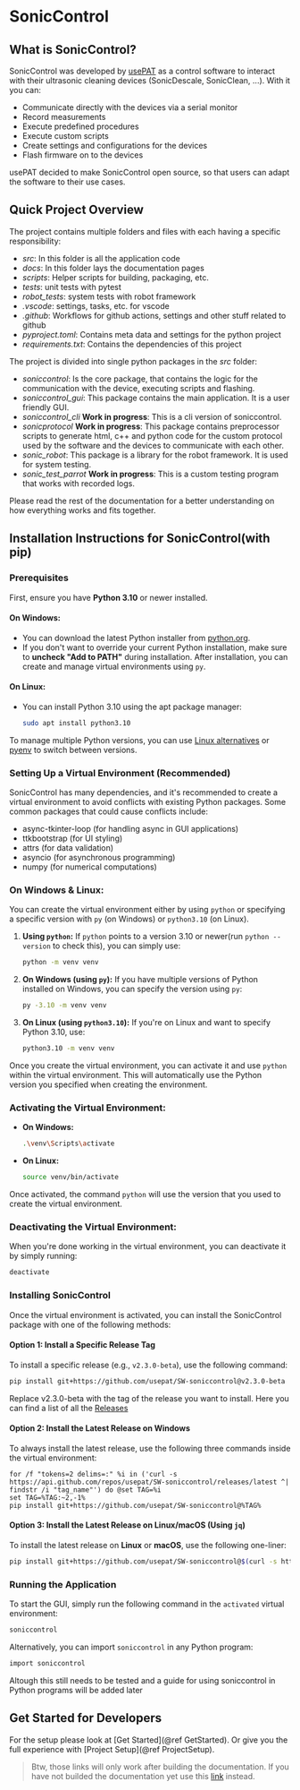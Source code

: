 # SonicControl

## What is SonicControl?

SonicControl was developed by [usePAT](https://www.usepat.com/) as a control software to interact with their ultrasonic cleaning devices (SonicDescale, SonicClean, ...).
With it you can:
- Communicate directly with the devices via a serial monitor
- Record measurements
- Execute predefined procedures
- Execute custom scripts
- Create settings and configurations for the devices
- Flash firmware on to the devices

usePAT decided to make SonicControl open source, so that users can adapt the software to their use cases.

## Quick Project Overview

The project contains multiple folders and files with each having a specific responsibility:
- *src*: In this folder is all the application code
- *docs*: In this folder lays the documentation pages
- *scripts*: Helper scripts for building, packaging, etc.
- *tests*: unit tests with pytest
- *robot_tests*: system tests with robot framework
- *.vscode*: settings, tasks, etc. for vscode
- *.github*: Workflows for github actions, settings and other stuff related to github
- *pyproject.toml*: Contains meta data and settings for the python project
- *requirements.txt*: Contains the dependencies of this project 

The project is divided into single python packages in the *src* folder:
- *soniccontrol*: Is the core package, that contains the logic for the communication with the device, executing scripts and flashing.
- *soniccontrol_gui*: This package contains the main application. It is a user friendly GUI.
- *soniccontrol_cli* **Work in progress**: This is a cli version of soniccontrol.
- *sonicprotocol* **Work in progress**: This package contains preprocessor scripts to generate html, c++ and python code for the custom protocol used by the software and the devices to communicate with each other.
- *sonic_robot*: This package is a library for the robot framework. It is used for system testing.
- *sonic_test_parrot* **Work in progress**: This is a custom testing program that works with recorded logs. 

Please read the rest of the documentation for a better understanding on how everything works and fits together.

## Installation Instructions for SonicControl(with pip)

### Prerequisites

First, ensure you have **Python 3.10** or newer installed.

#### On Windows:

- You can download the latest Python installer from [python.org](https://www.python.org/downloads/).
- If you don't want to override your current Python installation, make sure to **uncheck "Add to PATH"** during installation. After installation, you can create and manage virtual environments using `py`.

#### On Linux:

- You can install Python 3.10 using the apt package manager:

  ```bash
  sudo apt install python3.10
To manage multiple Python versions, you can use [Linux alternatives](https://man7.org/linux/man-pages/man1/update-alternatives.1.html) or [pyenv](https://github.com/pyenv/pyenv) to switch between versions.

### Setting Up a Virtual Environment (Recommended)

SonicControl has many dependencies, and it's recommended to create a virtual environment to avoid conflicts with existing Python packages. Some common packages that could cause conflicts include:
- async-tkinter-loop (for handling async in GUI applications)
- ttkbootstrap (for UI styling)
- attrs (for data validation)
- asyncio (for asynchronous programming)
- numpy (for numerical computations)

### On Windows & Linux:

You can create the virtual environment either by using `python` or specifying a specific version with `py` (on Windows) or `python3.10` (on Linux).

1. **Using `python`:** If `python` points to a version 3.10 or newer(run `python --version` to check this), you can simply use:

    ```bash
    python -m venv venv
    ```

2. **On Windows (using `py`):** If you have multiple versions of Python installed on Windows, you can specify the version using `py`:

    ```bash
    py -3.10 -m venv venv
    ```

3. **On Linux (using `python3.10`):** If you're on Linux and want to specify Python 3.10, use:

    ```bash
    python3.10 -m venv venv
    ```

Once you create the virtual environment, you can activate it and use `python` within the virtual environment. This will automatically use the Python version you specified when creating the environment.

### Activating the Virtual Environment:

- **On Windows:**

    ```bash
    .\venv\Scripts\activate
    ```

- **On Linux:**

    ```bash
    source venv/bin/activate
    ```

Once activated, the command `python` will use the version that you used to create the virtual environment.

### Deactivating the Virtual Environment:

When you're done working in the virtual environment, you can deactivate it by simply running:

```bash
deactivate
```

### Installing SonicControl

Once the virtual environment is activated, you can install the SonicControl package with one of the following methods:

#### Option 1: Install a Specific Release Tag
To install a specific release (e.g., `v2.3.0-beta`), use the following command:

```bash
pip install git+https://github.com/usepat/SW-soniccontrol@v2.3.0-beta
```
Replace v2.3.0-beta with the tag of the release you want to install.
Here you can find a list of all the [Releases](https://github.com/usepat/SW-soniccontrol/releases)

#### Option 2: Install the Latest Release on Windows

To always install the latest release, use the following three commands inside the virtual environment:

```batch
for /f "tokens=2 delims=:" %i in ('curl -s https://api.github.com/repos/usepat/SW-soniccontrol/releases/latest ^| findstr /i "tag_name"') do @set TAG=%i
set TAG=%TAG:~2,-1%
pip install git+https://github.com/usepat/SW-soniccontrol@%TAG%
````

#### Option 3: Install the Latest Release on Linux/macOS (Using `jq`)

To install the latest release on **Linux** or **macOS**, use the following one-liner:

```bash
pip install git+https://github.com/usepat/SW-soniccontrol@$(curl -s https://api.github.com/repos/usepat/SW-soniccontrol/releases/latest | jq -r .tag_name)
```

### Running the Application
To start the GUI, simply run the following command in the `activated` virtual environment:

```bash
soniccontrol
```
Alternatively, you can import `soniccontrol` in any Python program:
```bash
import soniccontrol
```
Altough this still needs to be tested and a guide for using soniccontrol in Python programs will be added later

## Get Started for Developers

For the setup please look at [Get Started](@ref GetStarted).
Or give you the full experience with [Project Setup](@ref ProjectSetup).  

> Btw, those links will only work after building the documentation. 
> If you have not builded the documentation yet use this [link](./docs/get_started.md) instead.



